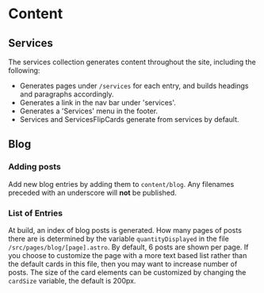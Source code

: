 # Content 

## Services

The services collection generates content throughout the site, including the following:
- Generates pages under `/services` for each entry, and builds headings and paragraphs accordingly.
- Generates a link in the nav bar under 'services'.
- Generates a 'Services' menu in the footer.
- Services and ServicesFlipCards generate from services by default.

## Blog
### Adding posts
Add new blog entries by adding them to `content/blog`. Any filenames preceded with an underscore will **not** be published. 

### List of Entries
At build, an index of blog posts is generated. How many pages of posts there are is determined by the variable `quantityDisplayed` in the file `/src/pages/blog/[page].astro`. By default, 6 posts are shown per page. If you choose to customize the page with a more text based list rather than the default cards in this file, then you may want to increase number of posts. The size of the card elements can be customized by changing the `cardSize` variable, the default is 200px.